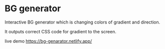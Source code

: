# BG generator

Interactive BG generator which is changing colors of gradient and direction.

It outputs correct CSS code for gradient to the screen.

live demo https://bg-genarator.netlify.app/
